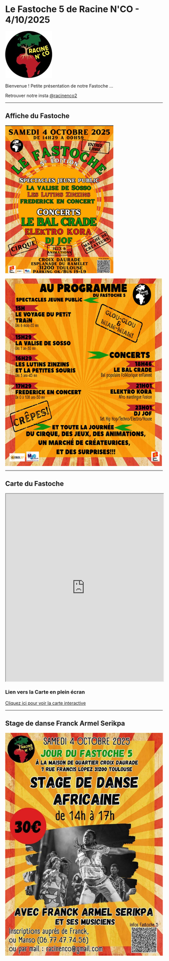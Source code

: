 # Le Fastoche 5 de Racine N'CO - 4/10/2025

![Le logo](img/logo.jpg)

Bienvenue ! Petite présentation de notre Fastoche ...

Retrouver notre insta [@racinenco2](https://www.instagram.com/racinenco2/)

---

## Affiche du Fastoche

![L'affiche du Fastoche](img/fastoche1.png)

<img src="img/prog.jpg" align="center" width="600px" height="600px">

---

## Carte du Fastoche

<iframe src="https://racinenco-prog.github.io/fastoche5/site/map/index.html" align="center" width="100%" height="600px"></iframe>


### Lien vers la Carte en plein écran

[Cliquez ici pour voir la carte interactive](https://racinenco-prog.github.io/fastoche5/site/map)

---
## Stage de danse Franck Armel Serikpa 

![Affiche stage de danse](img/Stage_franki.jpeg)

